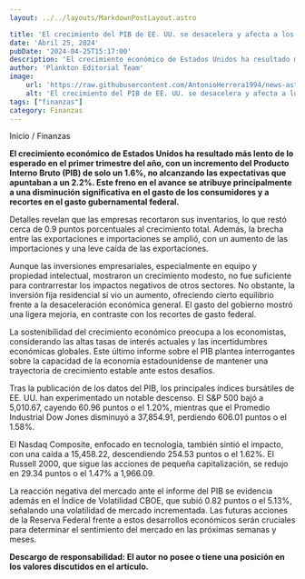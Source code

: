 ```yaml
---
layout: ../../layouts/MarkdownPostLayout.astro

title: 'El crecimiento del PIB de EE. UU. se desacelera y afecta a los mercados'
date: 'Abril 25, 2024'
pubDate: '2024-04-25T15:17:00'
description: 'El crecimiento económico de Estados Unidos ha resultado más lento de lo esperado en el primer trimestre del año, con un incremento del PIB de solo un 1.6%.'
author: 'Plankton Editorial Team'
image:
    url: 'https://raw.githubusercontent.com/AntonioHerrera1994/news-astro/master/src/assets/crypto/crypto98.webp'
    alt: 'El crecimiento del PIB de EE. UU. se desacelera y afecta a los mercados'
tags: ["finanzas"]
category: Finanzas
---
```


<span><a href="/" style="text-decoration:none;color:#0F1416">Inicio</a> / <a href="/finanzas" style="text-decoration:none;color:#0F1416">Finanzas</a></span>


<p style="font-weight: bold;">El crecimiento económico de Estados Unidos ha resultado más lento de lo esperado en el primer trimestre del año, con un incremento del Producto Interno Bruto (PIB) de solo un 1.6%, no alcanzando las expectativas que apuntaban a un 2.2%. Este freno en el avance se atribuye principalmente a una disminución significativa en el gasto de los consumidores y a recortes en el gasto gubernamental federal.</p>

Detalles revelan que las empresas recortaron sus inventarios, lo que restó cerca de 0.9 puntos porcentuales al crecimiento total. Además, la brecha entre las exportaciones e importaciones se amplió, con un aumento de las importaciones y una leve caída de las exportaciones.

Aunque las inversiones empresariales, especialmente en equipo y propiedad intelectual, mostraron un crecimiento modesto, no fue suficiente para contrarrestar los impactos negativos de otros sectores. No obstante, la inversión fija residencial sí vio un aumento, ofreciendo cierto equilibrio frente a la desaceleración económica general. El gasto del gobierno mostró una ligera mejoría, en contraste con los recortes de gasto federal.

La sostenibilidad del crecimiento económico preocupa a los economistas, considerando las altas tasas de interés actuales y las incertidumbres económicas globales. Este último informe sobre el PIB plantea interrogantes sobre la capacidad de la economía estadounidense de mantener una trayectoria de crecimiento estable ante estos desafíos.

Tras la publicación de los datos del PIB, los principales índices bursátiles de EE. UU. han experimentado un notable descenso. El S&P 500 bajó a 5,010.67, cayendo 60.96 puntos o el 1.20%, mientras que el Promedio Industrial Dow Jones disminuyó a 37,854.91, perdiendo 606.01 puntos o el 1.58%.

El Nasdaq Composite, enfocado en tecnología, también sintió el impacto, con una caída a 15,458.22, descendiendo 254.53 puntos o el 1.62%. El Russell 2000, que sigue las acciones de pequeña capitalización, se redujo en 29.34 puntos o el 1.47% a 1,966.09.

La reacción negativa del mercado ante el informe del PIB se evidencia además en el Índice de Volatilidad CBOE, que subió 0.82 puntos o el 5.13%, señalando una volatilidad de mercado incrementada. Las futuras acciones de la Reserva Federal frente a estos desarrollos económicos serán cruciales para determinar el sentimiento del mercado en las próximas semanas y meses.


**Descargo de responsabilidad: El autor no posee o tiene una posición en los valores discutidos en el artículo.**
